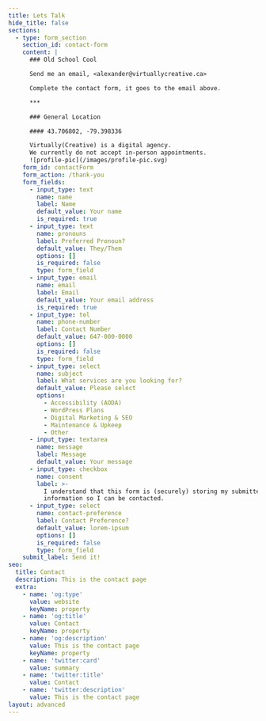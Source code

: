 ```yaml
---
title: Lets Talk
hide_title: false
sections:
  - type: form_section
    section_id: contact-form
    content: |
      ### Old School Cool

      Send me an email, <alexander@virtuallycreative.ca>

      Complete the contact form, it goes to the email above.

      ***

      ### General Location

      #### 43.706802, -79.398336

      Virtually(Creative) is a digital agency.
      We currently do not accept in-person appointments.
      ![profile-pic](/images/profile-pic.svg)
    form_id: contactForm
    form_action: /thank-you
    form_fields:
      - input_type: text
        name: name
        label: Name
        default_value: Your name
        is_required: true
      - input_type: text
        name: pronouns
        label: Preferred Pronoun?
        default_value: They/Them
        options: []
        is_required: false
        type: form_field
      - input_type: email
        name: email
        label: Email
        default_value: Your email address
        is_required: true
      - input_type: tel
        name: phone-number
        label: Contact Number
        default_value: 647-000-0000
        options: []
        is_required: false
        type: form_field
      - input_type: select
        name: subject
        label: What services are you looking for?
        default_value: Please select
        options:
          - Accessibility (AODA)
          - WordPress Plans
          - Digital Marketing & SEO
          - Maintenance & Upkeep
          - Other
      - input_type: textarea
        name: message
        label: Message
        default_value: Your message
      - input_type: checkbox
        name: consent
        label: >-
          I understand that this form is (securely) storing my submitted
          information so I can be contacted.
      - input_type: select
        name: contact-preference
        label: Contact Preference?
        default_value: lorem-ipsum
        options: []
        is_required: false
        type: form_field
    submit_label: Send it!
seo:
  title: Contact
  description: This is the contact page
  extra:
    - name: 'og:type'
      value: website
      keyName: property
    - name: 'og:title'
      value: Contact
      keyName: property
    - name: 'og:description'
      value: This is the contact page
      keyName: property
    - name: 'twitter:card'
      value: summary
    - name: 'twitter:title'
      value: Contact
    - name: 'twitter:description'
      value: This is the contact page
layout: advanced
---
```

